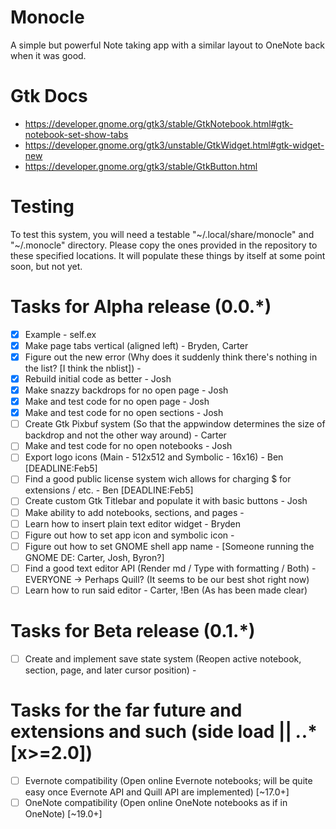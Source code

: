 # Monocle
A simple but powerful Note taking app with a similar layout to OneNote back when it was good.

# Gtk Docs
* https://developer.gnome.org/gtk3/stable/GtkNotebook.html#gtk-notebook-set-show-tabs
* https://developer.gnome.org/gtk3/unstable/GtkWidget.html#gtk-widget-new
* https://developer.gnome.org/gtk3/stable/GtkButton.html

# Testing
To test this system, you will need a testable "~/.local/share/monocle" and "~/.monocle" directory. Please copy the ones provided in the repository to these specified locations. It will populate these things by itself at some point soon, but not yet.

# Tasks for Alpha release (0.0.*)
- [x] Example - self.ex
- [x] Make page tabs vertical (aligned left) - Bryden, Carter
- [x] Figure out the new error (Why does it suddenly think there's nothing in the list? [I think the nblist]) - <Open>
- [x] Rebuild initial code as better - Josh
- [x] Make snazzy backdrops for no open page - Josh
- [x] Make and test code for no open page - Josh
- [x] Make and test code for no open sections - Josh
- [ ] Create Gtk Pixbuf system (So that the appwindow determines the size of backdrop and not the other way around) - Carter
- [ ] Make and test code for no open notebooks - Josh
- [ ] Export logo icons (Main - 512x512 and Symbolic - 16x16) - Ben [DEADLINE:Feb5]
- [ ] Find a good public license system wich allows for charging $ for extensions / etc. - Ben [DEADLINE:Feb5]
- [ ] Create custom Gtk Titlebar and populate it with basic buttons - Josh
- [ ] Make ability to add notebooks, sections, and pages - <OPEN>
- [ ] Learn how to insert plain text editor widget - Bryden
- [ ] Figure out how to set app icon and symbolic icon - <OPEN>
- [ ] Figure out how to set GNOME shell app name - <OPEN>[Someone running the GNOME DE: Carter, Josh, Byron?]
- [ ] Find a good text editor API (Render md / Type with formatting / Both) - EVERYONE
    -> Perhaps Quill? (It seems to be our best shot right now)
- [ ] Learn how to run said editor - Carter, !Ben (As has been made clear)

# Tasks for Beta release (0.1.*)
- [ ] Create and implement save state system (Reopen active notebook, section, page, and later cursor position) - <OPEN>

# Tasks for the far future and extensions and such (side load || *.*.* [x>=2.0])
- [ ] Evernote compatibility (Open online Evernote notebooks; will be quite easy once Evernote API and Quill API are implemented) [~17.0+]
- [ ] OneNote compatibility (Open online OneNote notebooks as if in OneNote) [~19.0+]